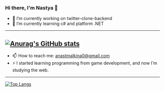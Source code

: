 ### Hi there, I'm Nastya 👋

- 🔭 I’m currently working on twitter-clone-backend
- 🌱 I’m currently learning c# and platform .NET
---
[![Anurag's GitHub stats](https://github-readme-stats.vercel.app/api?username=namknf)](https://github.com/anuraghazra/github-readme-stats)
---
- 📫 How to reach me: anastmalkina0@gmail.com
- ⚡ I started learning programming from game development, and now I'm studying the web.
---
[![Top Langs](https://github-readme-stats.vercel.app/api/top-langs/?username=namknf)](https://github.com/anuraghazra/github-readme-stats)
